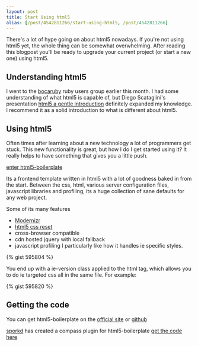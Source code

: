 ```yaml
---
layout: post
title: Start Using html5
alias: [/post/4542811266/start-using-html5, /post/4542811266]
---
```


There's a lot of hype going on about html5 nowadays. If you're not
using html5 yet, the whole thing can be somewhat overwhelming. After
reading this blogpost you'll be ready to upgrade your current project
(or start a new one) using html5.

<!--more-->

## Understanding html5

I went to the [bocaruby](http://www.meetup.com/bocaruby/) ruby users group earlier this month. I had some understanding of what html5 is capable of, but Diego Scataglini's presentation [html5 a gentle introduction](http://diegoscataglini.com/2010/09/14/232/html-5-a-gentle-introduction/) definitely expanded my knowledge. I recommend it as a solid introduction to what is different about html5.

## Using html5

Often times after learning about a new technology a lot of programmers get stuck. This new functionality is great, but how I do I get started using it? It really helps to have something that gives you a little push.

[enter html5-boilerplate](http://html5boilerplate.com/)

Its a frontend template written in html5 with a lot of goodness baked in from the start. Between the css, html, various server configuration files, javascript libraries and profiling, its a huge collection of sane defaults for any web project.

Some of its many features

+ [Modernizr](http://www.modernizr.com/)
+ [html5 css reset](http://html5doctor.com/html-5-reset-stylesheet/)
+ cross-browser compatible
+ cdn hosted jquery with local fallback
+ javascript profiling I particularly like how it handles ie specific styles.

{% gist 595804 %}

You end up with a ie-version class applied to the html tag, which allows you to do ie targeted css all in the same file. For example:

{% gist 595820 %}

## Getting the code

You can get html5-boilerplate on the [official site](http://html5boilerplate.com) or [github](http://github.com/paulirish/html5-boilerplate)

[sporkd](http://github.com/sporkd) has created a compass plugin for html5-boilerplate [get the code here](http://github.com/sporkd/compass-html5-boilerplate)
